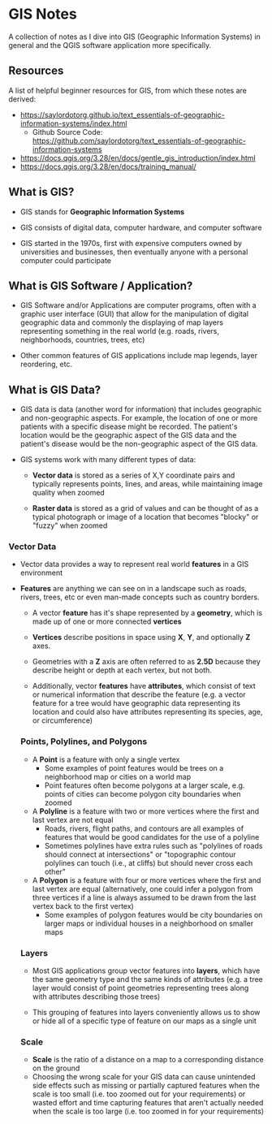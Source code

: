 # GIS Notes

A collection of notes as I dive into GIS (Geographic Information Systems) in general and the QGIS software application more specifically.

## Resources

A list of helpful beginner resources for GIS, from which these notes are derived:
  - https://saylordotorg.github.io/text_essentials-of-geographic-information-systems/index.html
    - Github Source Code: https://github.com/saylordotorg/text_essentials-of-geographic-information-systems
  - https://docs.qgis.org/3.28/en/docs/gentle_gis_introduction/index.html
  - https://docs.qgis.org/3.28/en/docs/training_manual/

## What is GIS?

 - GIS stands for **Geographic Information Systems**

 - GIS consists of digital data, computer hardware, and computer software

 - GIS started in the 1970s, first with expensive computers owned by universities and businesses, then eventually anyone with a personal computer could participate

## What is GIS Software / Application?

 - GIS Software and/or Applications are computer programs, often with a graphic user interface (GUI) that allow for the manipulation of digital geographic data and commonly the displaying of map layers representing something in the real world (e.g. roads, rivers, neighborhoods, countries, trees, etc)
 
 - Other common features of GIS applications include map legends, layer reordering, etc.

## What is GIS Data?
  
   - GIS data is data (another word for information) that includes geographic and non-geographic aspects. For example, the location of one or more patients with a specific disease might be recorded. The patient's location would be the geographic aspect of the GIS data and the patient's disease would be the non-geographic aspect of the GIS data.

   - GIS systems work with many different types of data:
      - **Vector data** is stored as a series of X,Y coordinate pairs and typically represents points, lines, and areas, while maintaining image quality when zoomed

      - **Raster data** is stored as a grid of values and can be thought of as a typical photograph or image of a location that becomes "blocky" or "fuzzy" when zoomed

### Vector Data
  - Vector data provides a way to represent real world **features** in a GIS environment

  - **Features** are anything we can see on in a landscape such as roads, rivers, trees, etc or even man-made concepts such as country borders.

    - A vector **feature** has it's shape represented by a **geometry**, which is made up of one or more connected **vertices**

    - **Vertices** describe positions in space using **X**, **Y**, and optionally **Z** axes.

    - Geometries with a **Z** axis are often referred to as **2.5D** because they describe height or depth at each vertex, but not both.

    - Additionally, vector **features** have **attributes**, which consist of text or numerical information that describe the feature (e.g. a vector feature for a tree would have geographic data representing its location and could also have attributes representing its species, age, or circumference)

    ### Points, Polylines, and Polygons

    - A **Point** is a feature with only a single vertex
      - Some examples of point features would be trees on a neighborhood map or cities on a world map
      - Point features often become polygons at a larger scale, e.g. points of cities can become polygon city boundaries when zoomed
    - A **Polyline** is a feature with two or more vertices where the first and last vertex are not equal
      - Roads, rivers, flight paths, and contours are all examples of features that would be good candidates for the use of a polyline
      - Sometimes polylines have extra rules such as "polylines of roads should connect at intersections" or "topographic contour polylines can touch (i.e., at cliffs) but should never cross each other"
    - A **Polygon** is a feature with four or more vertices where the first and last vertex are equal (alternatively, one could infer a polygon from three vertices if a line is always assumed to be drawn from the last vertex back to the first vertex)
      - Some examples of polygon features would be city boundaries on larger maps or individual houses in a neighborhood on smaller maps
    
    ### Layers

     - Most GIS applications group vector features into **layers**, which have the same geometry type and the same kinds of attributes (e.g. a tree layer would consist of point geometries representing trees along with attributes describing those trees)

     - This grouping of features into layers conveniently allows us to show or hide all of a specific type of feature on our maps as a single unit

    ### Scale

     - **Scale** is the ratio of a distance on a map to a corresponding distance on the ground
     - Choosing the wrong scale for your GIS data can cause unintended side effects such as missing or partially captured features when the scale is too small (i.e. too zoomed out for your requirements) or wasted effort and time capturing features that aren't actually needed when the scale is too large (i.e. too zoomed in for your requirements)